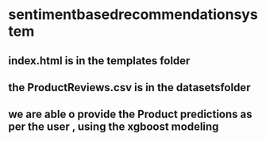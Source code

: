 # sentimentbasedrecommendationsystem
## index.html is in the templates folder
## the ProductReviews.csv is in the datasetsfolder
## we are able o provide the Product predictions as per the user , using the xgboost modeling
